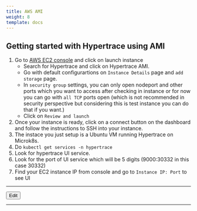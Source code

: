 ```yaml
---
title: AWS AMI
weight: 8
template: docs
---
```

## Getting started with Hypertrace using AMI

1. Go to [AWS EC2 console](https://us-west-2.console.aws.amazon.com/ec2/v2/home?region=us-west-2#Instances:sort=dnsName) and click on launch instance
    - Search for Hypertrace and click on Hypertrace AMI.
    - Go with default configurartions on `Instance Details` page and `add storage` page.
    - In `security group` settings, you can only open nodeport and other ports which you want to access after checking in instance or for now you can go with `all TCP` ports open (which is not recommended in security perspective but considering this is test instance you can do that if you want.)
    - Click on `Review and launch` 
2. Once your instance is ready, click on a connect button on the dashboard and follow the instructions to SSH into your instance.
6. The instace you just setup is a Ubuntu VM running Hypertrace on Microk8s.
7. Do `kubectl get services -n hypertrace`
8. Look for hypertrace UI service. 
9. Look for the port of UI service which will be 5 digits (9000:30332 in this case 30332)
10. Find your EC2 instance IP from console and go to `Instance IP: Port` to see UI

***

<a href="https://github.com/hypertrace/hypertrace-docs-website/tree/master/src/pages/deployments/ami.md">
<button type="button">Edit</button></a>

***
